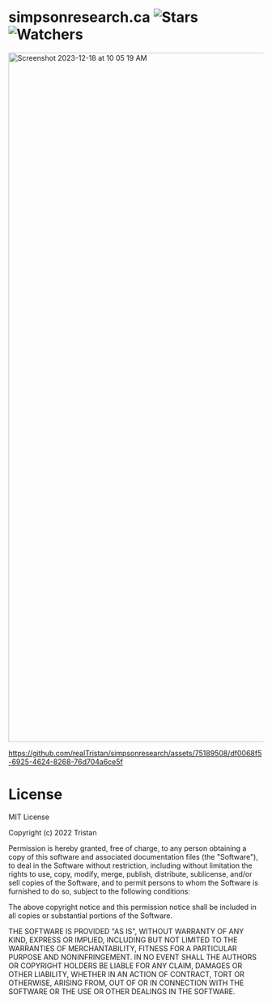 # simpsonresearch.ca ![Stars](https://img.shields.io/github/stars/realTristan/simpsonresearch.ca?color=brightgreen) ![Watchers](https://img.shields.io/github/watchers/realTristan/simpsonresearch.ca?label=Watchers)
<img width="1362" alt="Screenshot 2023-12-18 at 10 05 19 AM" src="https://github.com/realTristan/simpsonresearch/assets/75189508/b398f50f-cd99-49a9-91c8-0432b366eca9">

https://github.com/realTristan/simpsonresearch/assets/75189508/df0068f5-6925-4624-8268-76d704a6ce5f

# License
MIT License

Copyright (c) 2022 Tristan

Permission is hereby granted, free of charge, to any person obtaining a copy
of this software and associated documentation files (the "Software"), to deal
in the Software without restriction, including without limitation the rights
to use, copy, modify, merge, publish, distribute, sublicense, and/or sell
copies of the Software, and to permit persons to whom the Software is
furnished to do so, subject to the following conditions:

The above copyright notice and this permission notice shall be included in all
copies or substantial portions of the Software.

THE SOFTWARE IS PROVIDED "AS IS", WITHOUT WARRANTY OF ANY KIND, EXPRESS OR
IMPLIED, INCLUDING BUT NOT LIMITED TO THE WARRANTIES OF MERCHANTABILITY,
FITNESS FOR A PARTICULAR PURPOSE AND NONINFRINGEMENT. IN NO EVENT SHALL THE
AUTHORS OR COPYRIGHT HOLDERS BE LIABLE FOR ANY CLAIM, DAMAGES OR OTHER
LIABILITY, WHETHER IN AN ACTION OF CONTRACT, TORT OR OTHERWISE, ARISING FROM,
OUT OF OR IN CONNECTION WITH THE SOFTWARE OR THE USE OR OTHER DEALINGS IN THE
SOFTWARE.
